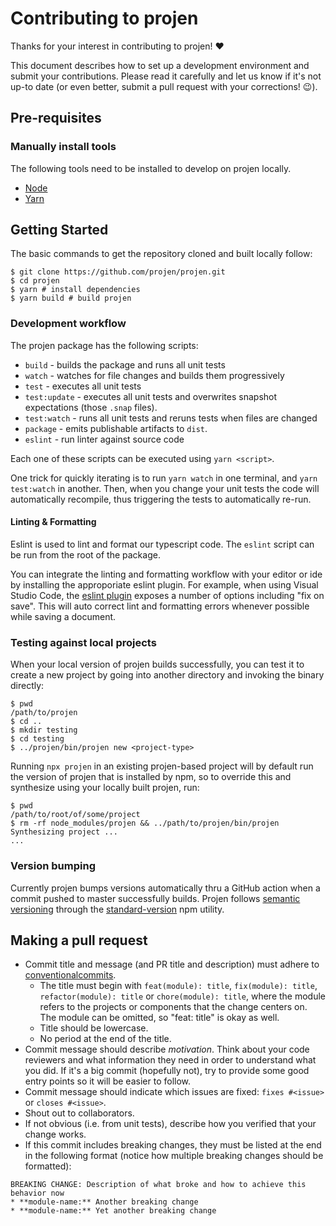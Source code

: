 # Contributing to projen

Thanks for your interest in contributing to projen! :heart:

This document describes how to set up a development environment and submit your
contributions. Please read it carefully and let us know if it's not up-to date
(or even better, submit a pull request with your corrections! :wink:).

## Pre-requisites

### Manually install tools

The following tools need to be installed to develop on projen locally.

- [Node]
- [Yarn]

[Node]: https://nodejs.org/en/download/
[Yarn]: https://yarnpkg.com/en/docs/install

## Getting Started

The basic commands to get the repository cloned and built locally follow:

```console
$ git clone https://github.com/projen/projen.git
$ cd projen
$ yarn # install dependencies
$ yarn build # build projen
```

### Development workflow

The projen package has the following scripts:

- `build` - builds the package and runs all unit tests
- `watch` - watches for file changes and builds them progressively
- `test` - executes all unit tests
- `test:update` - executes all unit tests and overwrites snapshot expectations (those `.snap` files).
- `test:watch` - runs all unit tests and reruns tests when files are changed
- `package` - emits publishable artifacts to `dist`.
- `eslint` - run linter against source code

Each one of these scripts can be executed using `yarn <script>`.

One trick for quickly iterating is to run `yarn watch` in one terminal, and
`yarn test:watch` in another. Then, when you change your unit tests the code
will automatically recompile, thus triggering the tests to automatically re-run.

#### Linting & Formatting

Eslint is used to lint and format our typescript code. The `eslint`
script can be run from the root of the package.

You can integrate the linting and formatting workflow with your editor or ide by
installing the approporiate eslint plugin. For example, when using Visual Studio
Code, the [eslint plugin](https://marketplace.visualstudio.com/items?itemName=dbaeumer.vscode-eslint)
exposes a number of options including "fix on save". This will auto correct lint
and formatting errors whenever possible while saving a document.

### Testing against local projects

When your local version of projen builds successfully, you can test it to create
a new project by going into another directory and invoking the binary directly:

```console
$ pwd
/path/to/projen
$ cd ..
$ mkdir testing
$ cd testing
$ ../projen/bin/projen new <project-type>
```

Running `npx projen` in an existing projen-based project will by default run the
version of projen that is installed by npm, so to override this and synthesize
using your locally built projen, run:

```console
$ pwd
/path/to/root/of/some/project
$ rm -rf node_modules/projen && ../path/to/projen/bin/projen
Synthesizing project ...
...
```

### Version bumping

Currently projen bumps versions automatically thru a GitHub action when a commit
pushed to master successfully builds. Projen follows [semantic versioning](https://semver.org/)
through the [standard-version](https://github.com/conventional-changelog/standard-version)
npm utility.

## Making a pull request

* Commit title and message (and PR title and description) must adhere to [conventionalcommits](https://www.conventionalcommits.org).
  * The title must begin with `feat(module): title`, `fix(module): title`,
  `refactor(module): title` or `chore(module): title`, where the module refers
  to the projects or components that the change centers on.
  The module can be omitted, so "feat: title" is okay as well.
  * Title should be lowercase.
  * No period at the end of the title.
* Commit message should describe _motivation_. Think about your code reviewers and what information they need in
  order to understand what you did. If it's a big commit (hopefully not), try to provide some good entry points so
  it will be easier to follow.
* Commit message should indicate which issues are fixed: `fixes #<issue>` or `closes #<issue>`.
* Shout out to collaborators.
* If not obvious (i.e. from unit tests), describe how you verified that your change works.
* If this commit includes breaking changes, they must be listed at the end in the following format (notice how multiple breaking changes should be formatted):

```
BREAKING CHANGE: Description of what broke and how to achieve this behavior now
* **module-name:** Another breaking change
* **module-name:** Yet another breaking change
```
